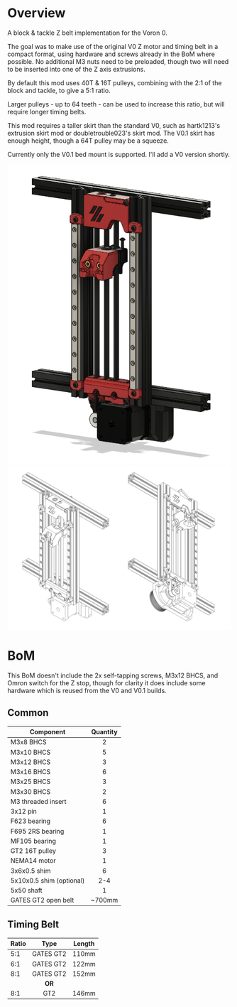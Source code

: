 # Overview
A block & tackle Z belt implementation for the Voron 0.

The goal was to make use of the original V0 Z motor and timing belt in a compact format, using hardware and screws already in the BoM where possible. No additional M3 nuts need to be preloaded, though two will need to be inserted into one of the Z axis extrusions.

By default this mod uses 40T & 16T pulleys, combining with the 2:1 of the block and tackle, to give a 5:1 ratio.

Larger pulleys - up to 64 teeth - can be used to increase this ratio, but will require longer timing belts.

This mod requires a taller skirt than the standard V0, such as hartk1213's extrusion skirt mod or doubletrouble023's skirt mod.
The V0.1 skirt has enough height, though a 64T pulley may be a squeeze.

Currently only the V0.1 bed mount is supported. I'll add a V0 version shortly.

![image](./Images/Block_and_Tackle_Z_Belt_Render.png)
![image](./Images/Block_and_Tackle_Z_Belt_Drawing.png)

# BoM
This BoM doesn't include the 2x self-tapping screws, M3x12 BHCS, and Omron switch for the Z stop, though for clarity it does include some hardware which is reused from the V0 and V0.1 builds.
## Common
Component | Quantity
--- | :-:
M3x8 BHCS | 2
M3x10 BHCS | 5
M3x12 BHCS | 3
M3x16 BHCS | 6
M3x25 BHCS | 3
M3x30 BHCS | 2
M3 threaded insert | 6
3x12 pin | 1
F623 bearing | 6
F695 2RS bearing | 1
MF105 bearing | 1
GT2 16T pulley | 3
NEMA14 motor | 1
3x6x0.5 shim | 6
5x10x0.5 shim (optional) | 2-4
5x50 shaft | 1
GATES GT2 open belt | ~700mm

## Timing Belt
Ratio | Type | Length
--- | :-: | ---
5:1 | GATES GT2 | 110mm
6:1 | GATES GT2 | 122mm
8:1 | GATES GT2 | 152mm
&nbsp; | **OR** | &nbsp;
8:1 | GT2 | 146mm
